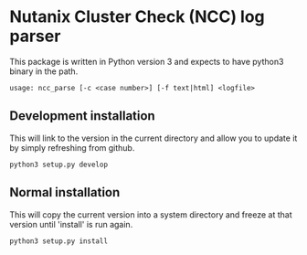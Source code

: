 # Nutanix Cluster Check (NCC) log parser

This package is written in Python version 3 and expects to have python3 binary in the path.

    usage: ncc_parse [-c <case number>] [-f text|html] <logfile>
    
## Development installation

This will link to the version in the current directory and allow you to update it by simply refreshing from github.

    python3 setup.py develop


## Normal installation

This will copy the current version into a system directory and freeze at that version until 'install' is run again.

    python3 setup.py install